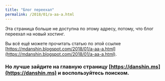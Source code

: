 ```yaml
---
title: "Блог переехал"
permalink: /2018/01/a-aa-a.html
---
```

Эта страница больше не доступна по этому адресу, потому, что блог переехал на новый хостинг.

Вы всё ещё можете прочитать статью по этой ссылке [https://mdanshin.blogspot.com/2018/01/a-aa-a.html](https://mdanshin.blogspot.com/2018/01/a-aa-a.html).

### Но лучше зайдите на главную страницу [https://danshin.ms](https://danshin.ms) и воспользуйтесь поиском.